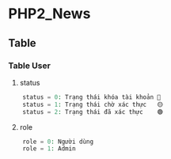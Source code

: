 # PHP2_News

## Table

### Table User

1. status

```php
    status = 0: Trạng thái khóa tài khoản 🔴
    status = 1: Trạng thái chờ xác thực   🟡
    status = 2: Trạng thái đã xác thực    🟢
```

2. role

```php
    role = 0: Người dùng
    role = 1: Admin
```




